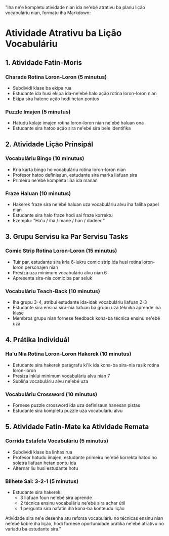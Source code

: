 "Iha ne'e kompletu atividade nian ida ne'ebé atrativu ba planu lição vocabuláriu nian, formatu iha Markdown:

# Atividade Atrativu ba Lição Vocabuláriu

## 1. Atividade Fatin-Moris

### Charade Rotina Loron-Loron (5 minutus)
- Subdividi klase ba ekipa rua
- Estudante ida husi ekipa ida-ne'ebé halo ação rotina loron-loron nian
- Ekipa sira hatene ação hodi hetan pontus

### Puzzle Imajen (5 minutus)
- Hatudu kolaje imajen rotina loron-loron nian ne'ebé haluan ona
- Estudante sira hatoo ação sira ne'ebé sira bele identifika

## 2. Atividade Lição Prinsipál

### Vocabuláriu Bingo (10 minutus)
- Kria karta bingo ho vocabuláriu rotina loron-loron nian
- Profesor hatoo definisaun, estudante sira marka liafuan sira
- Primeiru ne'ebé kompleta liña ida manan

### Fraze Haluan (10 minutus)
- Hakerek fraze sira ne'ebé haluan uza vocabuláriu alvu iha faliha papel nian
- Estudante sira halo fraze hodi sai fraze korrektu
- Ezemplu: "Ha'u / iha / mane / han / dadeer "

## 3. Grupu Servisu ka Par Servisu Tasks

### Comic Strip Rotina Loron-Loron (15 minutus)
- Tuir par, estudante sira kria 6-lukru comic strip ida husi rotina loron-loron personajen nian
- Presiza uza minimum vocabuláriu alvu nian 6
- Apresenta sira-nia comic ba par seluk

### Vocabuláriu Teach-Back (10 minutus)
- Iha grupu 3-4, atribui estudante ida-idak vocabuláriu liafuan 2-3
- Estudante sira ensina sira-nia liafuan ba grupu uza téknika aprende iha klase
- Membros grupu nian fornese feedback kona-ba técnica ensinu ne'ebé uza

## 4. Prátika Individuál

### Ha'u Nia Rotina Loron-Loron Hakerek (10 minutus)
- Estudante sira hakerek parágrafu ki'ik ida kona-ba sira-nia rasik rotina loron-loron
- Presiza inklui minimum vocabuláriu alvu nian 7
- Subliña vocabuláriu alvu ne'ebé uza

### Vocabuláriu Crossword (10 minutus)
- Fornese puzzle crossword ida uza definisaun hanesan pistas
- Estudante sira kompletu puzzle uza vocabuláriu alvu

## 5. Atividade Fatin-Mate ka Atividade Remata

### Corrida Estafeta Vocabuláriu (5 minutus)
- Subdividi klase ba linhas rua
- Profesor hatudu imajen, estudante primeiru ne'ebé korrekta hatoo no soletra liafuan hetan pontu ida
- Alternar liu husi estudante hotu

### Bilhete Sai: 3-2-1 (5 minutus)
- Estudante sira hakerek:
  - 3 liafuan foun ne'ebé sira aprende
  - 2 técnica ensinu vocabuláriu ne'ebé sira achar útil
  - 1 pergunta sira nafatin iha kona-ba konteúdu lição

Atividade sira ne'e desenha atu reforsa vocabuláriu no técnicas ensinu nian ne'ebé kobre iha lição, hodi fornese oportunidade prátika ne'ebé atrativu no variadu ba estudante sira."